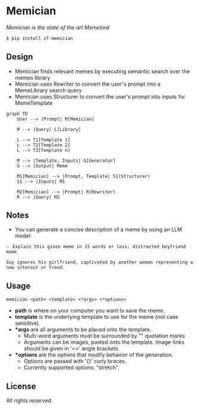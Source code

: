 # Memician

*Memician is the state of the art Memelord*

```bash
$ pip install zf-memician
```

## Design

* Memician finds relevant memes by executing semantic search over the memes library
* Memician uses Rewriter to convert the user's prompt into a MemeLibrary search query
* Memician uses Structurer to convert the user's prompt into inputs for MemeTemplate

```mermaid
graph TD
    User --> |Prompt| M[Memician]

    M --> |Query| L[Library]

    L --> T1[Template 1]
    L --> T2[Template 2]
    L --> T3[Template n]

    M --> |Template, Inputs| G[Generator]
    G --> |Output| Meme

    M1[Memician] --> |Prompt, Template| S1(Structurer)
    S1 --> |Inputs| M1

    M2[Memician] --> |Prompt| R(Rewriter)
    R --> |Query| M2
```

## Notes

* You can generate a concise description of a meme by using an LLM model


```
✨ Explain this given meme in 15 words or less: distracted boyfriend meme

Guy ignores his girlfriend, captivated by another woman representing a new interest or trend.
```


## Usage

```console
memician <path> <template> <*args> <*options>
```

- __path__ is where on your computer you want to save the meme.
- __template__ is the underlying template to use for the meme (not case sensitive).
- __\*args__ are all arguments to be placed onto the template.
  - Multi-word arguments must be surrounded by "" quotation marks
  - Arguments can be images, pasted onto the template. Image-links should be given in '<>' angle brackets.
- __\*options__ are the options that modify behavior of the generation.
  - Options are passed with '{}' curly braces.
  - Currently supported options: "stretch".

## License

All rights reserved.